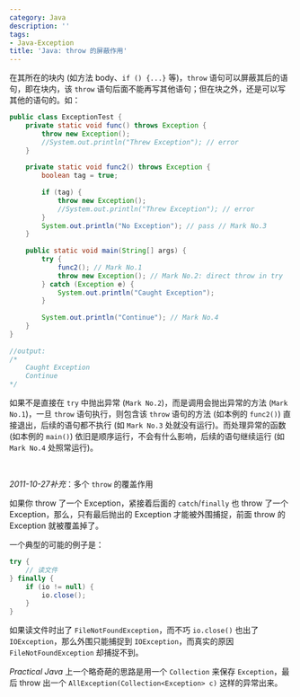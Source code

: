```yaml
---
category: Java
description: ''
tags:
- Java-Exception
title: 'Java: throw 的屏蔽作用'
---
```


在其所在的块内 (如方法 body、`if () {...}` 等)，`throw` 语句可以屏蔽其后的语句，即在块内，该 `throw` 语句后面不能再写其他语句；但在块之外，还是可以写其他的语句的。如：

```java
public class ExceptionTest {  
	private static void func() throws Exception {  
		throw new Exception();  
		//System.out.println("Threw Exception"); // error  
	}  
  
	private static void func2() throws Exception {  
		boolean tag = true;  
		  
		if (tag) {  
			throw new Exception();  
			//System.out.println("Threw Exception"); // error  
		}  
		System.out.println("No Exception"); // pass // Mark No.3  
	}  
  
	public static void main(String[] args) {  
		try {  
			func2(); // Mark No.1  
			throw new Exception(); // Mark No.2: direct throw in try  
		} catch (Exception e) {  
			System.out.println("Caught Exception");  
		}  
		  
		System.out.println("Continue"); // Mark No.4  
	}  
}  
  
//output:  
/* 
	Caught Exception 
	Continue 
*/  
```

如果不是直接在 `try` 中抛出异常 (`Mark No.2`)，而是调用会抛出异常的方法 (`Mark No.1`)，一旦 `throw` 语句执行，则包含该 `throw` 语句的方法 (如本例的 `func2()`) 直接退出，后续的语句都不执行 (如 `Mark No.3` 处就没有运行)。而处理异常的函数 (如本例的 `main()`) 依旧是顺序运行，不会有什么影响，后续的语句继续运行 (如 `Mark No.4` 处照常运行)。  

<br/>

_2011-10-27补充_：多个 `throw` 的覆盖作用

如果你 throw 了一个 Exception，紧接着后面的 `catch`/`finally` 也 throw 了一个 Exception，那么，只有最后抛出的 Exception 才能被外围捕捉，前面 throw 的 Exception 就被覆盖掉了。  

一个典型的可能的例子是：

```java
try {  
	// 读文件  
} finally {   
	if (io != null) {  
		io.close();  
	}  
}  
```

如果读文件时出了 `FileNotFoundException`，而不巧 `io.close()` 也出了 `IOException`，那么外围只能捕捉到 `IOException`，而真实的原因 `FileNotFoundException` 却捕捉不到。  

_Practical Java_ 上一个略奇葩的思路是用一个 `Collection` 来保存 `Exception`，最后 throw 出一个 `AllException(Collection<Exception> c)` 这样的异常出来。